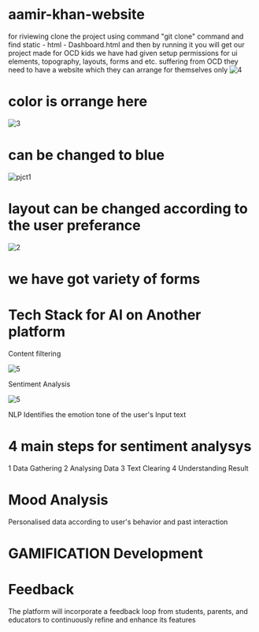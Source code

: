﻿# aamir-khan-website
for riviewing clone the project using command "git clone" command 
and find static - html - Dashboard.html and then by running it you will get our project made for OCD kids
we have had given setup permissions for ui elements, topography, layouts, forms and etc.
suffering from OCD they need to have a website which they can arrange for themselves only
![4](https://github.com/user-attachments/assets/31e8546e-5d18-4ab7-b660-098692974969)
# color is orrange here


![3](https://github.com/user-attachments/assets/9b66652d-d742-4060-96ff-ff4977e7e821)
# can be changed to blue

![pjct1](https://github.com/user-attachments/assets/2fc5532f-453a-4a36-a1cd-78c8e52edeb3)
# layout can be changed according to the user preferance

![2](https://github.com/user-attachments/assets/17244848-b69f-4e1d-ae33-d56710a8d392)
# we have got variety of forms


# Tech Stack for AI on Another platform
Content filtering


![5](https://github.com/user-attachments/assets/9f04b989-4afe-4ce7-9545-071dc2f524ee)









Sentiment Analysis

![5](https://github.com/user-attachments/assets/c1025da5-cda9-47ca-934c-17c447850fb0)


NLP Identifies the emotion tone of the user's Input text
# 4 main steps for sentiment analysys
1 Data Gathering
2 Analysing Data
3 Text Clearing
4 Understanding Result


 # Mood Analysis
 Personalised data according to user's behavior and past interaction

 # GAMIFICATION Development


 # Feedback 
 The platform will incorporate a feedback loop from students, parents, and educators to continuously refine and enhance its features



